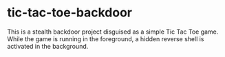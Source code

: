 # tic-tac-toe-backdoor
This is a stealth backdoor project disguised as a simple Tic Tac Toe game.   While the game is running in the foreground, a hidden reverse shell is activated in the background.
